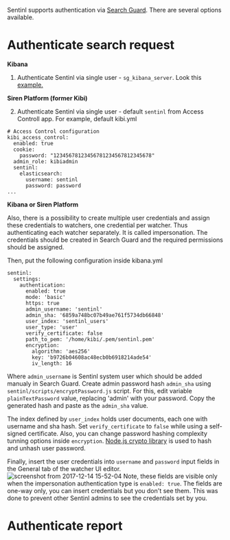 Sentinl supports authentication via [Search Guard](https://github.com/floragunncom/search-guard). There are several options available.

# Authenticate search request

**Kibana**

1. Authenticate Sentinl via single user - `sg_kibana_server`. Look this [example.](Sentinl-in-Kibana-Searchguard-5.5.2-demo)

**Siren Platform (former Kibi)**

2. Authenticate Sentinl via single user - default `sentinl` from Access Controll app. For example, default kibi.yml
```
# Access Control configuration
kibi_access_control:
  enabled: true
  cookie:
    password: "12345678123456781234567812345678"
  admin_role: kibiadmin
  sentinl:
    elasticsearch:
      username: sentinl
      password: password
...
```

**Kibana or Siren Platform**

Also, there is a possibility to create multiple user credentials and assign these credentials to watchers, one credential per watcher. Thus authenticating each watcher separately. It is called impersonation. The credentials should be created in Search Guard and the required permissions should be assigned.

Then, put the following configuration inside kibana.yml
```
sentinl:
  settings:
    authentication:
      enabled: true 
      mode: 'basic'
      https: true
      admin_username: 'sentinl'
      admin_sha: '6859a748bc07b49ae761f5734db66848' 
      user_index: 'sentinl_users'
      user_type: 'user' 
      verify_certificate: false
      path_to_pem: '/home/kibi/.pem/sentinl.pem'
      encryption:
        algorithm: 'aes256'
        key: 'b9726b04608ac48ecb0b6918214ade54'
        iv_length: 16
```

Where `admin_username` is Sentinl system user which should be added manualy in Search Guard. Create admin password hash `admin_sha` using `sentinl/scripts/encryptPassword.js` script. For this, edit variable `plainTextPassword` value, replacing 'admin' with your password. Copy the generated hash and paste as the `admin_sha` value. 

The index defined by `user_index` holds user documents, each one with username and sha hash. Set `verify_certificate` to `false` while using a self-signed certificate. Also, you can change password hashing complexity tunning options inside `encryption`. [Node.js crypto library](https://nodejs.org/api/crypto.html) is used to hash and unhash user password.

Finally, insert the user credentials into `username` and `password` input fields in the General tab of the watcher UI editor. 
![screenshot from 2017-12-14 15-52-04](https://user-images.githubusercontent.com/5389745/33998197-20f662b6-e0e7-11e7-8201-d22ec9937960.png)
Note, these fields are visible only when the impersonation authentication type is `enabled: true`. The fields are one-way only, you can insert credentials but you don't see them. This was done to prevent other Sentinl admins to see the credentials set by you.  

# Authenticate report